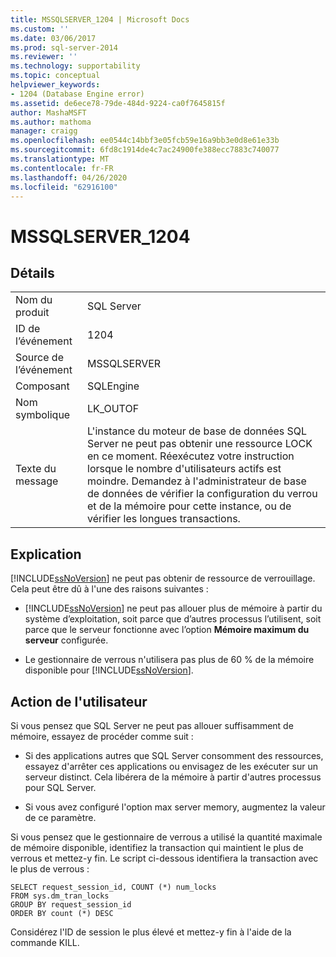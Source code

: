 ```yaml
---
title: MSSQLSERVER_1204 | Microsoft Docs
ms.custom: ''
ms.date: 03/06/2017
ms.prod: sql-server-2014
ms.reviewer: ''
ms.technology: supportability
ms.topic: conceptual
helpviewer_keywords:
- 1204 (Database Engine error)
ms.assetid: de6ece78-79de-484d-9224-ca0f7645815f
author: MashaMSFT
ms.author: mathoma
manager: craigg
ms.openlocfilehash: ee0544c14bbf3e05fcb59e16a9bb3e0d8e61e33b
ms.sourcegitcommit: 6fd8c1914de4c7ac24900fe388ecc7883c740077
ms.translationtype: MT
ms.contentlocale: fr-FR
ms.lasthandoff: 04/26/2020
ms.locfileid: "62916100"
---
```

# <a name="mssqlserver_1204"></a>MSSQLSERVER_1204
    
## <a name="details"></a>Détails  
  
|||  
|-|-|  
|Nom du produit|SQL Server|  
|ID de l’événement|1204|  
|Source de l’événement|MSSQLSERVER|  
|Composant|SQLEngine|  
|Nom symbolique|LK_OUTOF|  
|Texte du message|L'instance du moteur de base de données SQL Server ne peut pas obtenir une ressource LOCK en ce moment. Réexécutez votre instruction lorsque le nombre d'utilisateurs actifs est moindre. Demandez à l'administrateur de base de données de vérifier la configuration du verrou et de la mémoire pour cette instance, ou de vérifier les longues transactions.|  
  
## <a name="explanation"></a>Explication  
 [!INCLUDE[ssNoVersion](../../includes/ssnoversion-md.md)] ne peut pas obtenir de ressource de verrouillage. Cela peut être dû à l'une des raisons suivantes :  
  
-   [!INCLUDE[ssNoVersion](../../includes/ssnoversion-md.md)] ne peut pas allouer plus de mémoire à partir du système d’exploitation, soit parce que d’autres processus l’utilisent, soit parce que le serveur fonctionne avec l’option **Mémoire maximum du serveur** configurée.  
  
-   Le gestionnaire de verrous n'utilisera pas plus de 60 % de la mémoire disponible pour [!INCLUDE[ssNoVersion](../../includes/ssnoversion-md.md)].  
  
## <a name="user-action"></a>Action de l'utilisateur  
 Si vous pensez que SQL Server ne peut pas allouer suffisamment de mémoire, essayez de procéder comme suit :  
  
-   Si des applications autres que SQL Server consomment des ressources, essayez d'arrêter ces applications ou envisagez de les exécuter sur un serveur distinct. Cela libérera de la mémoire à partir d'autres processus pour SQL Server.  
  
-   Si vous avez configuré l'option max server memory, augmentez la valeur de ce paramètre.  
  
 Si vous pensez que le gestionnaire de verrous a utilisé la quantité maximale de mémoire disponible, identifiez la transaction qui maintient le plus de verrous et mettez-y fin. Le script ci-dessous identifiera la transaction avec le plus de verrous :  
  
```  
SELECT request_session_id, COUNT (*) num_locks  
FROM sys.dm_tran_locks  
GROUP BY request_session_id   
ORDER BY count (*) DESC  
```  
  
 Considérez l'ID de session le plus élevé et mettez-y fin à l'aide de la commande KILL.  
  
  
